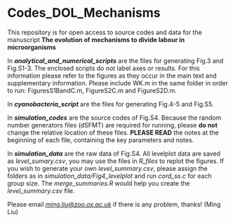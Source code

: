 # Codes_DOL_Mechanisms
This repository is for open access to source codes and data for the manuscript **The evolution of mechanisms to divide labour in microorganisms**

In ***analytical_and_numerical_scripts*** are the files for generating Fig.3 and Fig.S1-3. The enclosed scripts do not label axes or results. For this information please refer to the figures as they occur in the main text and supplementary information. Please include WK.m in the same folder in order to run: FiguresS1BandC.m, FigureS2C.m and FigureS2D.m.

In ***cyanobacteria_script*** are the files for generating Fig.4-5 and Fig.S5.

In ***simulation_codes*** are the source codes of Fig.S4. Because the random number generators files (dSFMT) are required for running, please **do not** change the relative location of these files. **PLEASE READ** the notes at the beginning of each file, containing the key parameters and notes.

In ***simulation_data*** are the raw data of Fig.S4. All levelplot data are saved as *level_sumary.csv*, you may use the files in *R_files* to replot the figures. If you wish to generate your own *level_summary.csv*, please assign the folders as in *simulation_data/Fig4_levelplot* and run *cord_ss.c* for each group size. The *merge_summaries.R* would help you create the *level_summary.csv* file. 

Please email *ming.liu@zoo.ox.ac.uk* if there is any problem, thanks! (Ming Liu)
